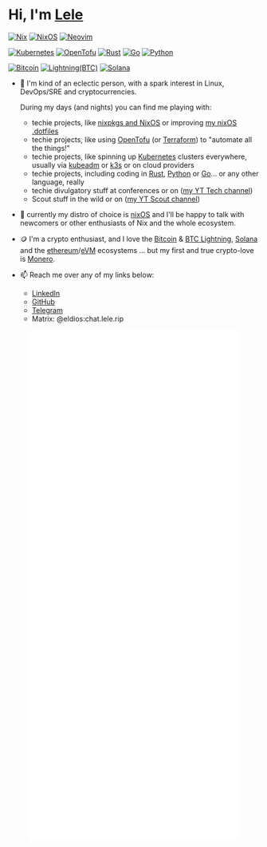 # Hi, I'm [Lele](https://youtube.com/LeleOnTech)

[![Nix](https://img.shields.io/badge/NIX-5277C3.svg?style=for-the-badge&logo=NixOS&logoColor=white)](https://builtwithnix.org/)
[![NixOS](https://img.shields.io/badge/NIXOS-5277C3.svg?style=for-the-badge&logo=NixOS&logoColor=white)](https://nixos.org/)
[![Neovim](https://img.shields.io/badge/NeoVim-%2357A143.svg?&style=for-the-badge&logo=neovim&logoColor=white)](https://github.com/neovim/neovim)

[![Kubernetes](https://img.shields.io/badge/Kubernetes-%23326CE5.svg?&style=for-the-badge&logo=kubernetes&logoColor=white)](https://kubernetes.io)
[![OpenTofu](https://img.shields.io/badge/OpenTofu-%23FFDA18.svg?&style=for-the-badge&logo=opentofu&logoColor=white)](https://opentofu.org)
[![Rust](https://img.shields.io/badge/Rust-%23F36D00.svg?&style=for-the-badge&logo=rust&logoColor=white)](https://rust-lang.org)
[![Go](https://img.shields.io/badge/Go-%2300ADD8.svg?&style=for-the-badge&logo=go&logoColor=white)](https://go.dev)
[![Python](https://img.shields.io/badge/Python-%233776AB.svg?&style=for-the-badge&logo=python&logoColor=white)](https://python.org)

[![Bitcoin](https://img.shields.io/badge/bitcoin-%23F7931A.svg?&style=for-the-badge&logo=bitcoin&logoColor=white)](https://bitcoin.org)
[![Lightning(BTC)](https://img.shields.io/badge/lightning-%23792EE5.svg?&style=for-the-badge&logo=lightning&logoColor=white)](https://lightning.network)
[![Solana](https://img.shields.io/badge/solana-%239945FF.svg?&style=for-the-badge&logo=solana&logoColor=white)](https://solana.org)

- :telescope: I'm kind of an eclectic person, with a spark interest in Linux, DevOps/SRE and cryptocurrencies.

  During my days (and nights) you can find me playing with:
    * techie projects, like [nixpkgs and NixOS](https://github.com/NixOS/nixpkgs/) or improving [my nixOS .dotfiles](https://github.com/eldios/.dotfiles)
    * techie projects, like using [OpenTofu](https://opentofu.org) (or [Terraform](https://terraform.io)) to "automate all the things!"
    * techie projects, like spinning up [Kubernetes](https://kubernetes.io) clusters everywhere, usually via [kubeadm](https://github.com/kubernetes/kubeadm) or [k3s](https://k3s.io) or on cloud providers
    * techie projects, including coding in [Rust](https://rust-lang.org), [Python](https://python.org) or [Go](https://go.dev)... or any other language, really
    * techie divulgatory stuff at conferences or on ([my YT Tech channel](https://youtube.com/LeleOnTech))
    * Scout stuff in the wild or on ([my YT Scout channel](https://youtube.com/LeleOnScout))
- :penguin: currently my distro of choice is [nixOS](https://nixos.org/) and I'll be happy to talk with newcomers or other enthusiasts of Nix and the whole ecosystem.
- :coin: I'm a crypto enthusiast, and I love the [Bitcoin](https://bitcoin.org/) & [BTC Lightning](https://lightning.network), [Solana](https://solana.com) and the [ethereum](https://ethereum.org/)/[eVM](https://ethereum.org/en/developers/docs/evm) ecosystems ... but my first and true crypto-love is [Monero](https://www.getmonero.org/).
- :mailbox: Reach me over any of my links below:
    - [LinkedIn](https://linkedin.com/in/emanuelecalo/)
    - [GitHub](https://github.com/eldios)
    - [Telegram](https://t.me/eldios)
    - Matrix: @eldios:chat.lele.rip

<p align="center">
  <a href="https://github.com/eldios/">
    <img src="https://raw.githubusercontent.com/eldios/eldios/main/github-metrics.svg" />
  </a>
</p>

